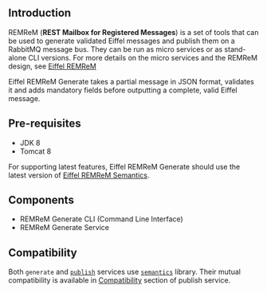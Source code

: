 ## Introduction

REMReM (**REST Mailbox for Registered Messages**) is a set of tools that can be used to generate validated Eiffel messages and publish them on a RabbitMQ message bus. They can be run as micro services or as stand-alone CLI versions. For more details on the micro services and the REMReM design, see [Eiffel REMReM](https://github.com/eiffel-community/eiffel-remrem)

Eiffel REMReM Generate takes a partial message in JSON format, validates it and adds mandatory fields before outputting a complete, valid Eiffel message.


## Pre-requisites

*   JDK 8
*   Tomcat 8

For supporting latest features, Eiffel REMReM Generate should use the latest version of [Eiffel REMReM Semantics](https://github.com/eiffel-community/eiffel-remrem-semantics).

## Components

*   REMReM Generate CLI (Command Line Interface)
*   REMReM Generate Service

## Compatibility
Both ``generate`` and [``publish``](https://github.com/eiffel-community/eiffel-remrem-publish) services use [``semantics``](https://github.com/eiffel-community/eiffel-remrem-semantics) library. Their mutual compatibility is available in [Compatibility](https://github.com/eiffel-community/eiffel-remrem-publish/blob/master/wiki/markdown/index.md#components) section of publish service.